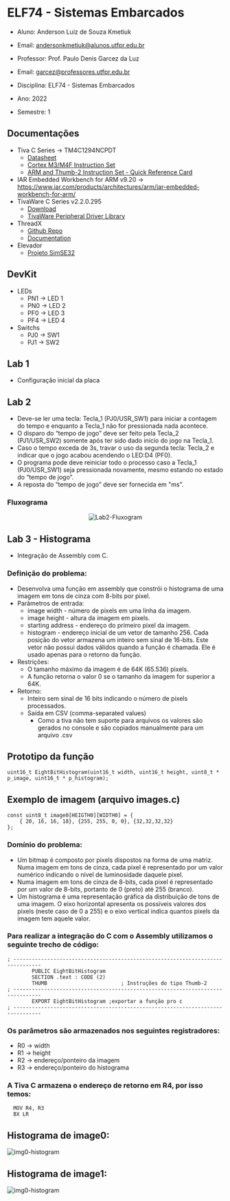 # ELF74 - Sistemas Embarcados
- Aluno: Anderson Luiz de Souza Kmetiuk
- Email: andersonkmetiuk@alunos.utfpr.edu.br

- Professor: Prof. Paulo Denis Garcez da Luz
- Email: garcez@professores.utfpr.edu.br

- Disciplina: ELF74 - Sistemas Embarcados
- Ano: 2022
- Semestre: 1

## Documentações
- Tiva C Series &rarr; TM4C1294NCPDT
  - [Datasheet](https://www.ti.com/lit/ds/symlink/tm4c1294ncpdt.pdf?ts=1687451818296)
  - [Cortex M3/M4F Instruction Set](https://www.ti.com/lit/ug/spmu159a/spmu159a.pdf)
  - [ARM and Thumb-2 Instruction Set - Quick Reference Card](https://developer.arm.com/documentation/qrc0001/latest/)
- IAR Embedded Workbench for ARM v9.20 &rarr; https://www.iar.com/products/architectures/arm/iar-embedded-workbench-for-arm/
- TivaWare C Series v2.2.0.295
  -  [Download](https://www.ti.com/tool/SW-TM4C)
  -  [TivaWare Peripheral Driver Library](https://www.ti.com/lit/ug/spmu298e/spmu298e.pdf?ts=1687399770541&ref_url=https%253A%252F%252Fwww.ti.com%252Ftool%252FSW-TM4C)
- ThreadX 
  - [Github Repo](https://github.com/azure-rtos/threadx)
  - [Documentation](https://docs.microsoft.com/en-us/azure/rtos/threadx/)
- Elevador
  - [Projeto SimSE32](https://pessoal.dainf.ct.utfpr.edu.br/douglasrenaux/index_files/Page392.htm)

## DevKit
- LEDs
  - PN1 &rarr; LED 1
  - PN0 &rarr; LED 2
  - PF0 &rarr; LED 3
  - PF4 &rarr; LED 4
- Switchs
  - PJ0 &rarr; SW1
  - PJ1 &rarr; SW2
 
## Lab 1
- Configuração inicial da placa

## Lab 2
- Deve-se ler uma tecla: Tecla_1 (PJ0/USR_SW1) para iniciar a contagem do tempo e enquanto a Tecla_1 não for pressionada nada acontece.
- O disparo do “tempo de jogo” deve ser feito pela Tecla_2 (PJ1/USR_SW2) somente após ter sido dado início do jogo na Tecla_1.
- Caso o tempo exceda de 3s, travar o uso da segunda tecla: Tecla_2 e indicar que o jogo acabou acendendo o LED:D4 (PF0).
- O programa pode deve reiniciar todo o processo caso a Tecla_1 (PJ0/USR_SW1) seja pressionada novamente, mesmo estando no estado do “tempo de jogo”.
- A reposta do “tempo de jogo” deve ser fornecida em "ms".

### Fluxograma
<p align="center"><img alt="Lab2-Fluxogram" src= "Lab2/Fluxograma/Lab2%20.jpg" /> </p>

## Lab 3 - Histograma
- Integração de Assembly com C.
### Definição do problema:
- Desenvolva uma função em assembly que constrói o histograma de uma imagem em tons de cinza com 8-bits por pixel.
- Parâmetros de entrada:
  - image width - número de pixels em uma linha da imagem.
  - image height - altura da imagem em pixels.
  - starting address - endereço do primeiro pixel da imagem.
  - histogram - endereço inicial de um vetor de tamanho 256. Cada posição do vetor armazena um inteiro
sem sinal de 16-bits. Este vetor não possui dados válidos quando a função é chamada. Ele é usado
apenas para o retorno da função.
- Restrições:
  - O tamanho máximo da imagem é de 64K (65.536) pixels.
  - A função retorna o valor 0 se o tamanho da imagem for superior a 64K.
- Retorno:
  - Inteiro sem sinal de 16 bits indicando o número de pixels processados.
  - Saída em CSV (comma-separated values)
    - Como a tiva não tem suporte para arquivos os valores são gerados no console e são copiados manualmente para um arquivo .csv

## Prototipo da função
```
uint16_t EightBitHistogram(uint16_t width, uint16_t height, uint8_t * p_image, uint16_t * p_histogram);
```

## Exemplo de imagem (arquivo images.c)
```
const uint8_t image0[HEIGTH0][WIDTH0] = {
    { 20, 16, 16, 18}, {255, 255, 0, 0}, {32,32,32,32}
};
```

### Domínio do problema:
- Um bitmap é composto por pixels dispostos na forma de uma matriz. Numa imagem em tons de cinza, cada pixel é representado por um valor numérico indicando o nível de luminosidade daquele pixel.
- Numa imagem em tons de cinza de 8-bits, cada pixel é representado por um valor de 8-bits, portanto de 0 (preto) até 255 (branco).
- Um histograma é uma representação gráfica da distribuição de tons de uma imagem. O eixo horizontal apresenta os possíveis valores dos pixels (neste caso de 0 a 255) e o eixo vertical indica quantos pixels da imagem tem aquele valor.

### Para realizar a integração do C com o Assembly utilizamos o seguinte trecho de código:
```
; -------------------------------------------------------------------------------
        PUBLIC EightBitHistogram
        SECTION .text : CODE (2) 
        THUMB                        ; Instruções do tipo Thumb-2
; -------------------------------------------------------------------------------
        EXPORT EightBitHistogram ;exportar a função pro c
; -------------------------------------------------------------------------------
```
### Os parâmetros são armazenados nos seguintes registradores:
- R0 &rarr; width
- R1 &rarr; height
- R2 &rarr; endereço/ponteiro da imagem
- R3 &rarr; endereço/ponteiro do histograma
    
### A Tiva C armazena o endereço de retorno em R4, por isso temos:
```
  MOV R4, R3  
  BX LR
```
## Histograma de image0:
![img0-histogram](Lab3/images/img0.png)

## Histograma de image1:
![img0-histogram](Lab3/images/img1.png)
